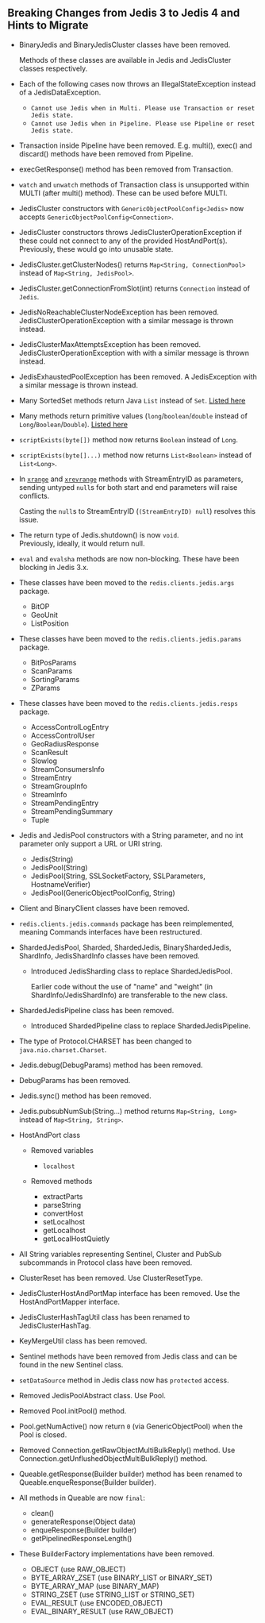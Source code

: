 ## Breaking Changes from Jedis 3 to Jedis 4 and Hints to Migrate

- BinaryJedis and BinaryJedisCluster classes have been removed.

  Methods of these classes are available in Jedis and JedisCluster classes respectively.

- Each of the following cases now throws an IllegalStateException instead of a JedisDataException.
  - `Cannot use Jedis when in Multi. Please use Transaction or reset Jedis state.`
  - `Cannot use Jedis when in Pipeline. Please use Pipeline or reset Jedis state.`

- Transaction inside Pipeline have been removed. E.g. multi(), exec() and discard() methods have been removed from Pipeline.

- execGetResponse() method has been removed from Transaction.

- `watch` and `unwatch` methods of Transaction class is unsupported within MULTI (after multi() method). These can be used before MULTI.

- JedisCluster constructors with `GenericObjectPoolConfig<Jedis>` now accepts `GenericObjectPoolConfig<Connection>`.

- JedisCluster constructors throws JedisClusterOperationException if these could not connect to any of the provided HostAndPort(s). Previously, these would go into unusable state.

- JedisCluster.getClusterNodes() returns `Map<String, ConnectionPool>` instead of `Map<String, JedisPool>`.

- JedisCluster.getConnectionFromSlot(int) returns `Connection` instead of `Jedis`.

- JedisNoReachableClusterNodeException has been removed. JedisClusterOperationException with a similar message is thrown instead.

- JedisClusterMaxAttemptsException has been removed. JedisClusterOperationException with with a similar message is thrown instead.

- JedisExhaustedPoolException has been removed. A JedisException with a similar message is thrown instead.

- Many SortedSet methods return Java `List` instead of `Set`. [Listed here](3to4-zset-list.md)

- Many methods return primitive values (`long`/`boolean`/`double` instead of `Long`/`Boolean`/`Double`). [Listed here](3to4-primitives.md)

- `scriptExists(byte[])` method now returns `Boolean` instead of `Long`.

- `scriptExists(byte[]...)` method now returns `List<Boolean>` instead of `List<Long>`.

- In [`xrange`](https://redis.io/commands/XRANGE) and [`xrevrange`](https://redis.io/commands/xrevrange) methods with StreamEntryID as parameters,
  sending untyped `null`s for both start and end parameters will raise conflicts.

  Casting the `null`s to StreamEntryID (`(StreamEntryID) null`) resolves this issue.

- The return type of Jedis.shutdown() is now `void`.<br>
  Previously, ideally, it would return null.

- `eval` and `evalsha` methods are now non-blocking. These have been blocking in Jedis 3.x.

- These classes have been moved to the `redis.clients.jedis.args` package.
  - BitOP
  - GeoUnit
  - ListPosition

- These classes have been moved to the `redis.clients.jedis.params` package.
  - BitPosParams
  - ScanParams
  - SortingParams
  - ZParams

- These classes have been moved to the `redis.clients.jedis.resps` package.
  - AccessControlLogEntry
  - AccessControlUser
  - GeoRadiusResponse
  - ScanResult
  - Slowlog
  - StreamConsumersInfo
  - StreamEntry
  - StreamGroupInfo
  - StreamInfo
  - StreamPendingEntry
  - StreamPendingSummary
  - Tuple

- Jedis and JedisPool constructors with a String parameter, and no int parameter only support a URL or URI string.
  - Jedis(String)
  - JedisPool(String)
  - JedisPool(String, SSLSocketFactory, SSLParameters, HostnameVerifier)
  - JedisPool(GenericObjectPoolConfig<Jedis>, String)

- Client and BinaryClient classes have been removed.

- `redis.clients.jedis.commands` package has been reimplemented, meaning Commands interfaces have been restructured.

- ShardedJedisPool, Sharded, ShardedJedis, BinaryShardedJedis, ShardInfo, JedisShardInfo classes have been removed.
  - Introduced JedisSharding class to replace ShardedJedisPool.

    Earlier code without the use of "name" and "weight" (in ShardInfo/JedisShardInfo) are transferable to the new class.

- ShardedJedisPipeline class has been removed.
  - Introduced ShardedPipeline class to replace ShardedJedisPipeline.

- The type of Protocol.CHARSET has been changed to `java.nio.charset.Charset`.

- Jedis.debug(DebugParams) method has been removed.

- DebugParams has been removed.

- Jedis.sync() method has been removed.

- Jedis.pubsubNumSub(String...) method returns `Map<String, Long>` instead of `Map<String, String>`.

- HostAndPort class
  - Removed variables
    - `localhost`

  - Removed methods
    - extractParts
    - parseString
    - convertHost
    - setLocalhost
    - getLocalhost
    - getLocalHostQuietly

- All String variables representing Sentinel, Cluster and PubSub subcommands in Protocol class have been removed.

- ClusterReset has been removed. Use ClusterResetType.

- JedisClusterHostAndPortMap interface has been removed. Use the HostAndPortMapper interface.

- JedisClusterHashTagUtil class has been renamed to JedisClusterHashTag.

- KeyMergeUtil class has been removed.

- Sentinel methods have been removed from Jedis class and can be found in the new Sentinel class.

- `setDataSource` method in Jedis class now has `protected` access.

- Removed JedisPoolAbstract class. Use Pool<Jedis>.

- Removed Pool.initPool() method.

- Pool.getNumActive() now return `0` (via GenericObjectPool) when the Pool is closed.

- Removed Connection.getRawObjectMultiBulkReply() method. Use Connection.getUnflushedObjectMultiBulkReply() method.

- Queable.getResponse(Builder<T> builder) method has been renamed to Queable.enqueResponse(Builder<T> builder).

- All methods in Queable are now `final`:
  - clean()
  - generateResponse(Object data)
  - enqueResponse(Builder<T> builder)
  - getPipelinedResponseLength()

- These BuilderFactory implementations have been removed.
  - OBJECT (use RAW_OBJECT)
  - BYTE_ARRAY_ZSET (use BINARY_LIST or BINARY_SET)
  - BYTE_ARRAY_MAP (use BINARY_MAP)
  - STRING_ZSET (use STRING_LIST or STRING_SET)
  - EVAL_RESULT (use ENCODED_OBJECT)
  - EVAL_BINARY_RESULT (use RAW_OBJECT)
